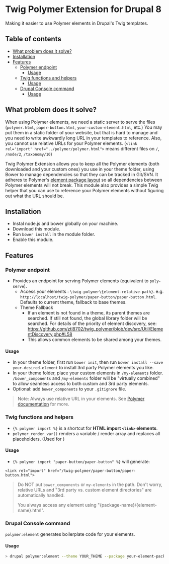 # Twig Polymer Extension for Drupal 8
Making it easier to use Polymer elements in Drupal's Twig templates.

## Table of contents
<!-- START doctoc generated TOC please keep comment here to allow auto update -->
<!-- DON'T EDIT THIS SECTION, INSTEAD RE-RUN doctoc TO UPDATE -->


- [What problem does it solve?](#what-problem-does-it-solve)
- [Installation](#installation)
- [Features](#features)
  - [Polymer endpoint](#polymer-endpoint)
    - [Usage](#usage)
  - [Twig functions and helpers](#twig-functions-and-helpers)
    - [Usage](#usage-1)
  - [Drupal Console command](#drupal-console-command)
    - [Usage](#usage-2)

<!-- END doctoc generated TOC please keep comment here to allow auto update -->

## What problem does it solve?
When using Polymer elements, we need a static server to serve the files (`polymer.html`, `paper-button.html`, `your-custom-element.html`, etc.) You may put them in a static folder of your website, but that is hard to manage and you need to write awkwardly long URL in your templates to reference. Also, you cannot use relative URLs for your Polymer elements. (`<link rel='import' href="../polymer/polymer.html">` means different files on `/`, `/node/2`, `/taxonomy/10`)

Twig Polymer Extension allows you to keep all the Polymer elements (both downloaded and your custom ones) you use in your theme folder, using Bower to manage dependencies so that they can be tracked in Git/SVN. It adheres to Polymer's [element package layout](https://www.polymer-project.org/1.0/docs/tools/polymer-cli#element-project-layout) so all dependencies between Polymer elements will not break. This module also provides a simple Twig helper that you can use to reference your Polymer elements without figuring out what the URL should be.

## Installation
 - Instal node.js and bower globally on your machine.
 - Download this module.
 - Run `bower install` in the module folder. 
 - Enable this module. 

## Features
### Polymer endpoint
 * Provides an endpoint for serving Polymer elements (equivalent to `poly-serve`).
   - Access your elements : `\twig-polymer\{element-relative-path}`. e.g. `http://localhost/twig-polymer/paper-button/paper-button.html`. Defaults to current theme, fallback to base themes.
   - Theme Fallback
     - If an element is not found in a theme, its parent themes are searched. If still not found, the global library folder will be searched. For details of the priority of element discovery, see: https://github.com/ztl8702/twig_polymer/blob/dev/src/Util/ElementDiscovery.php#L58
     - This allows common elements to be shared among your themes.

#### Usage
  - In your theme folder, first run `bower init`, then run `bower install --save your-desired-element` to install 3rd party Polymer elements you like.
  - In your theme folder, place your custom elements in `/my-elements` folder. `/bower_components` and `/my-elements` folder will be "virtually combined" to allow seamless access to both custom and 3rd party elements. 
  - Optional: add `bower_components` to your `.gitignore` file.
> Note: Always use relative URL in your elements. See [Polymer documentation](https://www.polymer-project.org/1.0/docs/tools/polymer-cli#element-project-layout) for more.  

### Twig functions and helpers
 - `{% polymer import %}` is a shortcut for **HTML import `<link>` elements**.
 - `polymer_render_var()` renders a variable / render array and replaces all placeholders. (Used for )

#### Usage
 - `{% polymer import "paper-button/paper-button" %}` will generate:
```twig
<link rel="import" href="/twig-polymer/paper-button/paper-button.html">
```
> Do NOT put `bower_components` or `my-elements` in the path. Don't worry, relative URLs and "3rd party vs. custom element directories" are automatically handled.
> 
> You always access any element using "{package-name}/{element-name}.html".
 
### Drupal Console command 
`polymer:element` generates boilerplate code for your elements.

#### Usage
```bash
> drupal polymer:element --theme YOUR_THEME --package your-element-package --element your-element [--create-style]
```
